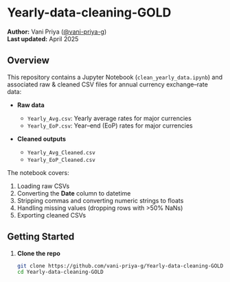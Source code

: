 # Yearly-data-cleaning-GOLD

**Author:** Vani Priya ([@vani-priya-g](https://github.com/vani-priya-g))  
**Last updated:** April 2025

## Overview

This repository contains a Jupyter Notebook (`clean_yearly_data.ipynb`) and associated raw & cleaned CSV files for annual currency exchange–rate data:

- **Raw data**  
  - `Yearly_Avg.csv`: Yearly average rates for major currencies  
  - `Yearly_EoP.csv`: Year–end (EoP) rates for major currencies  

- **Cleaned outputs**  
  - `Yearly_Avg_Cleaned.csv`  
  - `Yearly_EoP_Cleaned.csv`  

The notebook covers:
1. Loading raw CSVs  
2. Converting the **Date** column to datetime  
3. Stripping commas and converting numeric strings to floats  
4. Handling missing values (dropping rows with >50% NaNs)  
5. Exporting cleaned CSVs  

## Getting Started

1. **Clone the repo**  
   ```bash
   git clone https://github.com/vani-priya-g/Yearly-data-cleaning-GOLD.git
   cd Yearly-data-cleaning-GOLD
